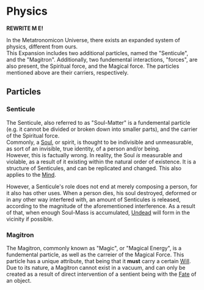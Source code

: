 # Physics

**REWRITE M E!**

In the Metatronomicon Universe, there exists an expanded system of physics, different from ours.  
This Expansion includes two additional particles, named the "Senticule", and the "Magitron".
Additionally, two fundemental interactions, "forces", are also present, the Spiritual force, and the Magical force.
The particles mentioned above are their carriers, respectively.

## Particles

### Senticule

The Senticule, also referred to as "Soul-Matter" is a fundemental particle (e.g. it cannot be divided or broken down into smaller parts), and the carrier of the Spiritual force.  
Commonly, a [Soul](egoictrinity.html), or spirit, is thought to be indivisible and unmeasurable, as sort of an invisible, true identity, of a person and/or being.  
However, this is factually wrong. In reality, the Soul *is* measurable and violable, as a result of it existing within the natural order of existence.
It is a structure of Senticules, and can be replicated and changed. This also applies to the [Mind](egoictrinity.html).  

However, a Senticule's role does not end at merely composing a person, for it also has other uses. When a person dies, his soul destroyed, deformed or in any other way interfered with, an amount of Senticules is released, according to the magnitude of the aforementioned interference.
As a result of that, when enough Soul-Mass is accumulated, [Undead](../lifeforms/undead.html) will form in the vicinity if possible.

### Magitron

The Magitron, commonly known as "Magic", or "Magical Energy", is a fundemental particle, as well as the carreier of the Magical Force.
This particle has a unique attribute, that being that it **must** carry a certain [Will](magic.html#will). Due to its nature, a Magitron cannot exist in a vacuum, and can only be created as a result of direct intervention of a sentient being with the [Fate](magic.html#fate) of an object.
